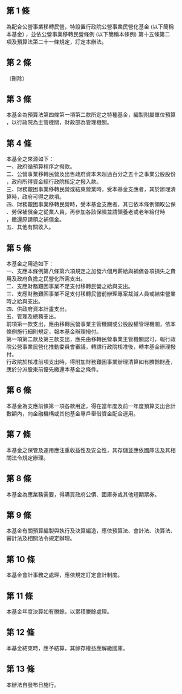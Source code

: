 第 1 條
-------
為配合公營事業移轉民營，特設置行政院公營事業民營化基金 (以下簡稱  
本基金) ，並依公營事業移轉民營條例 (以下簡稱本條例) 第十五條第二  
項及預算法第二十一條規定，訂定本辦法。

第 2 條
-------
（刪除）

第 3 條
-------
本基金為預算法第四條第一項第二款所定之特種基金，編製附屬單位預算  
，以行政院為主管機關，財政部為管理機關。

第 4 條
-------
本基金之來源如下：  
一、政府循預算程序之撥款。  
二、公營事業移轉民營及出售政府資本未超過百分之五十之事業公股股份  
    ，政府所得資金經行政院核定之撥入款。  
三、財務艱困事業移轉民營或結束營業時，受本基金支應者，其於辦理清  
    算時，政府可得之款項。  
四、財務艱困事業移轉民營時，受本基金支應者，其已依本條例領取公保  
    、勞保補償金之從業人員，再參加各該保險並請領養老或老年給付時  
    ，繳還原請領之補償金。  
五、其他有關收入。

第 5 條
-------
本基金之用途如下：  
一、支應本條例第八條第六項規定之加發六個月薪給與補償各項損失之費  
    用及政府負擔之民營化所需支出。  
二、支應財務艱困事業不足支付移轉民營之給與支出。  
三、支應財務艱困事業不足支付移轉民營前辦理專案裁減人員或結束營業  
    時之給與支出。  
四、供政府資本計畫支出。  
五、管理及總務支出。  
前項第一款支出，應由移轉民營事業主管機關或公股股權管理機關，依本  
條例施行細則規定，報本基金辦理撥付。  
第一項第二款及第三款支出，應先由移轉民營事業主管機關認可，報行政  
院公營事業民營化推動委員會審議，轉請行政院核准後，轉本基金辦理撥  
付。  
行政院於核准前項支出時，得附加財務艱困事業辦理清算如有賸餘財產，  
應於分派股東前優先繳還本基金之條件。

第 6 條
-------
本基金為支應前條第一項各款用途，得在當年度及前一年度預算支出合計  
數額內，向金融機構或其他基金專戶舉借資金配合運用。

第 7 條
-------
本基金之保管及運用應注重收益性及安全性，其存儲並應依國庫法及其相  
關法令規定辦理。

第 8 條
-------
本基金為應業務需要，得購買政府公債、國庫券或其他短期票券。

第 9 條
-------
本基金有關預算編製與執行及決算編造，應依預算法、會計法、決算法、  
審計法及相關法令規定辦理。

第 10 條
--------
本基金會計事務之處理，應依規定訂定會計制度。

第 11 條
--------
本基金年度決算如有賸餘，以累積賸餘處理。

第 12 條
--------
本基金結束時，應予結算，其餘存權益應解繳國庫。

第 13 條
--------
本辦法自發布日施行。

